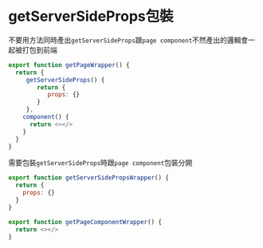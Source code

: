 # getServerSideProps包裝

不要用方法同時產出`getServerSideProps`跟`page component`不然產出的邏輯會一起被打包到前端

```javascript
export function getPageWrapper() {
  return {
     getServerSideProps() {
        return {
           props: {}
        }
     },
    component() {
      return <></>
    }
  }
}
```

需要包裝`getServerSideProps`時跟`page component`包裝分開

```javascript
export function getServerSidePropsWrapper() {
  return {
    props: {}
  }
}

export function getPageComponentWrapper() {
  return <></>
}
```
